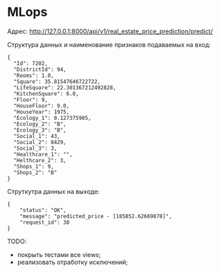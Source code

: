 # MLops

Адрес:
http://127.0.0.1:8000/api/v1/real_estate_price_prediction/predict/

Структура данных и наименование признаков подаваемых на вход:

    {
      "Id": 7202,
      "DistrictId": 94,
      "Rooms": 1.0,
      "Square": 35.81547646722722,
      "LifeSquare": 22.301367212492828,
      "KitchenSquare": 6.0,
      "Floor": 9,
      "HouseFloor": 9.0,
      "HouseYear": 1975,
      "Ecology_1": 0.127375905,
      "Ecology_2": "B",
      "Ecology_3": "B",
      "Social_1": 43,
      "Social_2": 8429,
      "Social_3": 3,
      "Healthcare_1": "",
      "Helthcare_2": 3,
      "Shops_1": 9,
      "Shops_2": "B"
    }

Струткутра данных на выходе:

    {
        "status": "OK",
        "message": "predicted_price - [185852.62669878]",
        "request_id": 38
    }

TODO:
- покрыть тестами все views;
- реализовать отработку исключений;
